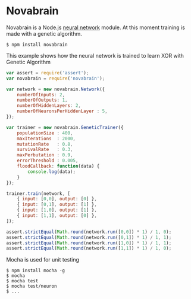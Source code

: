 # Novabrain

Novabrain is a Node.js [neural network](http://en.wikipedia.org/wiki/Artificial_neural_network) module.
At this moment training is made with a genetic algorithm.

```
$ npm install novabrain
```

This example shows how the neural network is trained to learn XOR with Genetic Algorithm

```javascript
var assert = require('assert');
var novabrain = require('novabrain');

var network = new novabrain.Network({
    numberOfInputs: 2,
    numberOfOutputs: 1,
    numberOfHiddenLayers: 2,
    numberOfNeuronsPerHiddenLayer : 5,
});

var trainer = new novabrain.GeneticTrainer({
    populationSize : 400,
    maxIterations  : 2000,
    mutationRate   : 0.8,
    survivalRate   : 0.3,
    maxPerbutation : 0.9,
    errorThreshold : 0.005,
    floodCallback: function(data) {
        console.log(data);
    }
});

trainer.train(network, [ 
    { input: [0,0], output: [0] },
    { input: [0,1], output: [1] },
    { input: [1,0], output: [1] },
    { input: [1,1], output: [0] },
]);

assert.strictEqual(Math.round(network.run([0,0]) * 1) / 1, 0);
assert.strictEqual(Math.round(network.run([0,1]) * 1) / 1, 1);
assert.strictEqual(Math.round(network.run([1,0]) * 1) / 1, 1);
assert.strictEqual(Math.round(network.run([1,1]) * 1) / 1, 0);
```
Mocha is used for unit testing
```
$ npm install mocha -g
$ mocha
$ mocha test
$ mocha test/neuron
$ ...
```
